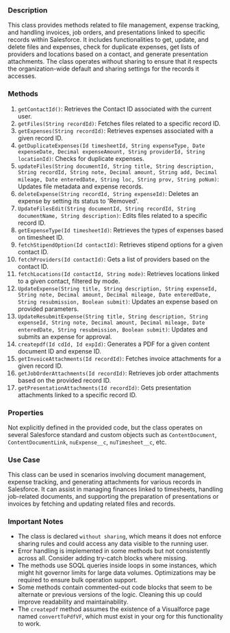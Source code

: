### Description
This class provides methods related to file management, expense tracking, and handling invoices, job orders, and presentations linked to specific records within Salesforce. It includes functionalities to get, update, and delete files and expenses, check for duplicate expenses, get lists of providers and locations based on a contact, and generate presentation attachments. The class operates without sharing to ensure that it respects the organization-wide default and sharing settings for the records it accesses.

### Methods
1. `getContactId()`: Retrieves the Contact ID associated with the current user.
2. `getFiles(String recordId)`: Fetches files related to a specific record ID.
3. `getExpenses(String recordId)`: Retrieves expenses associated with a given record ID. 
4. `getDuplicateExpenses(Id timesheetId, String expenseType, Date expenseDate, Decimal expenseAmount, String providerId, String locationId)`: Checks for duplicate expenses.
5. `updateFiles(String documentId, String title, String description, String recordId, String note, Decimal amount, String add, Decimal mileage, Date enteredDate, String loc, String prov, String poNum)`: Updates file metadata and expense records.
6. `deleteExpense(String recordId, String expenseId)`: Deletes an expense by setting its status to 'Removed'.
7. `UpdateFilesEdit(String documentId, String recordId, String documentName, String description)`: Edits files related to a specific record ID.
8. `getExpenseType(Id timesheetId)`: Retrieves the types of expenses based on timesheet ID.
9. `fetchStipendOption(Id contactId)`: Retrieves stipend options for a given contact ID.
10. `fetchProviders(Id contactId)`: Gets a list of providers based on the contact ID.
11. `fetchLocations(Id contactId, String mode)`: Retrieves locations linked to a given contact, filtered by mode.
12. `UpdateExpense(String title, String description, String expenseId, String note, Decimal amount, Decimal mileage, Date enteredDate, String resubmission, Boolean submit)`: Updates an expense based on provided parameters.
13. `UpdateResubmitExpense(String title, String description, String expenseId, String note, Decimal amount, Decimal mileage, Date enteredDate, String resubmission, Boolean submit)`: Updates and submits an expense for approval.
14. `createpdf(Id cdId, Id expId)`: Generates a PDF for a given content document ID and expense ID.
15. `getInvoiceAttachments(Id recordId)`: Fetches invoice attachments for a given record ID.
16. `getJobOrderAttachments(Id recordId)`: Retrieves job order attachments based on the provided record ID.
17. `getPresentationAttachments(Id recordId)`: Gets presentation attachments linked to a specific record ID.

### Properties
Not explicitly defined in the provided code, but the class operates on several Salesforce standard and custom objects such as `ContentDocument`, `ContentDocumentLink`, `nuExpense__c`, `nuTimesheet__c`, etc.

### Use Case
This class can be used in scenarios involving document management, expense tracking, and generating attachments for various records in Salesforce. It can assist in managing finances linked to timesheets, handling job-related documents, and supporting the preparation of presentations or invoices by fetching and updating related files and records.

### Important Notes
- The class is declared `without sharing`, which means it does not enforce sharing rules and could access any data visible to the running user.
- Error handling is implemented in some methods but not consistently across all. Consider adding try-catch blocks where missing.
- The methods use SOQL queries inside loops in some instances, which might hit governor limits for large data volumes. Optimizations may be required to ensure bulk operation support.
- Some methods contain commented-out code blocks that seem to be alternate or previous versions of the logic. Cleaning this up could improve readability and maintainability.
- The `createpdf` method assumes the existence of a Visualforce page named `convertToPdfVF`, which must exist in your org for this functionality to work.
